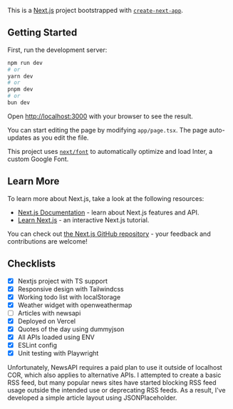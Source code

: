 This is a [Next.js](https://nextjs.org/) project bootstrapped with [`create-next-app`](https://github.com/vercel/next.js/tree/canary/packages/create-next-app).

## Getting Started

First, run the development server:

```bash
npm run dev
# or
yarn dev
# or
pnpm dev
# or
bun dev
```

Open [http://localhost:3000](http://localhost:3000) with your browser to see the result.

You can start editing the page by modifying `app/page.tsx`. The page auto-updates as you edit the file.

This project uses [`next/font`](https://nextjs.org/docs/basic-features/font-optimization) to automatically optimize and load Inter, a custom Google Font.

## Learn More

To learn more about Next.js, take a look at the following resources:

- [Next.js Documentation](https://nextjs.org/docs) - learn about Next.js features and API.
- [Learn Next.js](https://nextjs.org/learn) - an interactive Next.js tutorial.

You can check out [the Next.js GitHub repository](https://github.com/vercel/next.js/) - your feedback and contributions are welcome!

## Checklists

- [x] Nextjs project with TS support
- [x] Responsive design with Tailwindcss
- [x] Working todo list with localStorage
- [x] Weather widget with openweathermap
- [ ] Articles with newsapi
- [x] Deployed on Vercel
- [x] Quotes of the day using dummyjson
- [x] All APIs loaded using ENV
- [x] ESLint config
- [x] Unit testing with Playwright

Unfortunately, NewsAPI requires a paid plan to use it outside of localhost COR, which also applies to alternative APIs. I attempted to create a basic RSS feed, but many popular news sites have started blocking RSS feed usage outside the intended use or deprecating RSS feeds. As a result, I've developed a simple article layout using JSONPlaceholder.